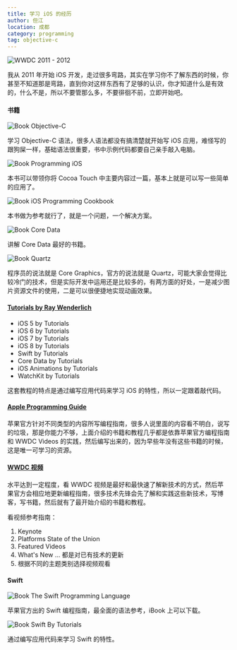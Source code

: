 ```yaml
---
title: 学习 iOS 的经历
author: 但江
location: 成都
category: programming
tag: objective-c
---
```


![WWDC 2011 - 2012](/images/wwdc-2011-2012.jpg)

我从 2011 年开始 iOS 开发，走过很多弯路，其实在学习你不了解东西的时候，你甚至不知道那是弯路，直到你对这样东西有了足够的认识，你才知道什么是有效的，什么不是，所以不要管那么多，不要徘徊不前，立即开始吧。

#### 书籍

![Book Objective-C](/images/book-objective-c.jpg)

学习 Objective-C 语法，很多人语法都没有搞清楚就开始写 iOS 应用，难怪写的跟狗屎一样，基础语法很重要，书中示例代码都要自己亲手敲入电脑。

![Book Programming iOS](/images/book-programming-ios.jpg)

本书可以带领你将 Cocoa Touch 中主要内容过一篇，基本上就是可以写一些简单的应用了。

![Book iOS Programming Cookbook](/images/book-ios-programming-cookbook.jpg)

本书做为参考就行了，就是一个问题，一个解决方案。

![Book Core Data](/images/book-core-data.jpg)

讲解 Core Data 最好的书籍。

![Book Quartz](/images/book-quartz.jpg)

程序员的说法就是 Core Graphics，官方的说法就是 Quartz，可能大家会觉得比较冷门的技术，但是实际开发中运用还是比较多的，有两方面的好处，一是减少图片资源文件的使用，二是可以很便捷地实现动画效果。

#### [Tutorials by Ray Wenderlich][1]

* iOS 5 by Tutorials
* iOS 6 by Tutorials
* iOS 7 by Tutorials
* iOS 8 by Tutorials
* Swift by Tutorials
* Core Data by Tutorials
* iOS Animations by Tutorials
* WatchKit by Tutorials

这套教程的特点是通过编写应用代码来学习 iOS 的特性，所以一定跟着敲代码。

#### [Apple Programming Guide][2]

苹果官方针对不同类型的内容所写编程指南，很多人说里面的内容看不明白，说写的垃圾，那是你能力不够，上面介绍的书籍和教程几乎都是依靠苹果官方编程指南和 WWDC Videos 的实践，然后编写出来的，因为早些年没有这些书籍的时候，这是唯一可学习的资源。

#### [WWDC 视频][3]

水平达到一定程度，看 WWDC 视频是最好和最快速了解新技术的方式，然后苹果官方会相应地更新编程指南，很多技术先锋会先了解和实践这些新技术，写博客，写书籍，然后就有了最开始介绍的书籍和教程。

看视频参考指南：

1. Keynote
2. Platforms State of the Union
3. Featured Videos
4. What's New ... 都是对已有技术的更新
5. 根据不同的主题类别选择视频观看

#### Swift

![Book The Swift Programming Language](/images/book-the-swift-programming-language.jpg)

苹果官方出的 Swift 编程指南，最全面的语法参考，iBook 上可以下载。

![Book Swift By Tutorials](/images/book-swift-by-tutorials.jpg)

通过编写应用代码来学习 Swift 的特性。

[1]: http://www.raywenderlich.com/store
[2]: https://developer.apple.com/library/ios/navigation/
[3]: https://developer.apple.com/videos
